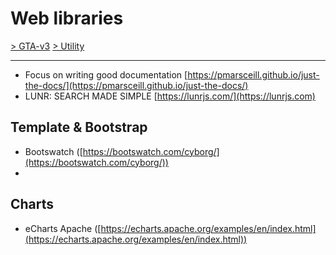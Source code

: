 # Web libraries

[> GTA-v3](../README.md) [> Utility](README.md)
* * *

* Focus on writing good documentation [https://pmarsceill.github.io/just-the-docs/](https://pmarsceill.github.io/just-the-docs/)
* LUNR: SEARCH MADE SIMPLE [https://lunrjs.com/](https://lunrjs.com)

## Template & Bootstrap

* Bootswatch ([https://bootswatch.com/cyborg/](https://bootswatch.com/cyborg/))
*

## Charts

* eCharts Apache ([https://echarts.apache.org/examples/en/index.html](https://echarts.apache.org/examples/en/index.html))

##
